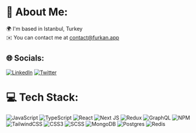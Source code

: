 # 💫 About Me:

🌍 I'm based in Istanbul, Turkey<br>✉️ You can contact me at [contact@furkan.app](mailto:contact@furkan.app)

## 🌐 Socials:

[![LinkedIn](https://img.shields.io/badge/LinkedIn-%230077B5.svg?logo=linkedin&logoColor=white)](https://linkedin.com/in/furkan-gezek) [![Twitter](https://img.shields.io/badge/Twitter-%231DA1F2.svg?logo=Twitter&logoColor=white)](https://twitter.com/furkangezek)

# 💻 Tech Stack:

![JavaScript](https://img.shields.io/badge/JavaScript-%23323330.svg?style=flat&logo=JavaScript&logoColor=%23F7DF1E) ![TypeScript](https://img.shields.io/badge/TypeScript-%23007ACC.svg?style=flat&logo=typescript&logoColor=white) ![React](https://img.shields.io/badge/React-%2320232a.svg?style=flat&logo=react&logoColor=%2361DAFB) ![Next JS](https://img.shields.io/badge/Next-black?style=flat&logo=next.js&logoColor=white) ![Redux](https://img.shields.io/badge/Redux-%23593d88.svg?style=flat&logo=redux&logoColor=white) ![GraphQL](https://img.shields.io/badge/-GraphQL-E10098?style=flat&logo=graphql&logoColor=white) ![NPM](https://img.shields.io/badge/NPM-%23000000.svg?style=flat&logo=npm&logoColor=white) ![TailwindCSS](https://img.shields.io/badge/TailwindCSS-%2338B2AC.svg?style=flat&logo=tailwind-css&logoColor=white) ![CSS3](https://img.shields.io/badge/CSS-%231572B6.svg?style=flat&logo=css3&logoColor=white) ![SCSS](https://img.shields.io/badge/SCSS-hotpink.svg?style=flat&logo=SASS&logoColor=white) ![MongoDB](https://img.shields.io/badge/MongoDB-%234ea94b.svg?style=flat&logo=mongodb&logoColor=white) ![Postgres](https://img.shields.io/badge/Postgres-%23316192.svg?style=flat&logo=postgresql&logoColor=white) ![Redis](https://img.shields.io/badge/Redis-%23DD0031.svg?style=flat&logo=redis&logoColor=white)
